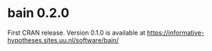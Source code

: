 # bain 0.2.0

First CRAN release. Version 0.1.0 is available at https://informative-hypotheses.sites.uu.nl/software/bain/
